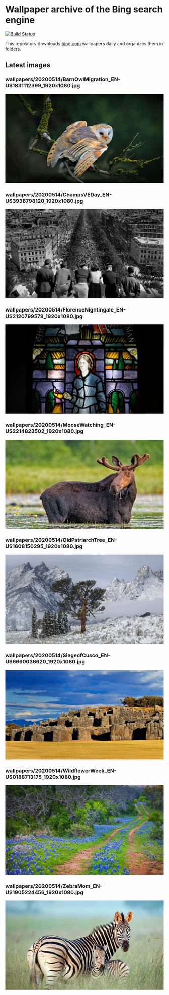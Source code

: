 # Wallpaper archive of the Bing search engine

[![Build Status](https://travis-ci.org/kijart/bing-daily-images-dl.svg?branch=wallpapers)](https://travis-ci.org/kijart/bing-daily-images-dl)

This repository downloads [bing.com](https://www.bing.com) wallpapers daily and organizes them in folders.

## Latest images

<!-- Wallpapers -->

### wallpapers/20200514/BarnOwlMigration_EN-US1831112399_1920x1080.jpg

![wallpapers/20200514/BarnOwlMigration_EN-US1831112399_1920x1080.jpg](wallpapers/20200514/BarnOwlMigration_EN-US1831112399_1920x1080.jpg)

### wallpapers/20200514/ChampsVEDay_EN-US3938798120_1920x1080.jpg

![wallpapers/20200514/ChampsVEDay_EN-US3938798120_1920x1080.jpg](wallpapers/20200514/ChampsVEDay_EN-US3938798120_1920x1080.jpg)

### wallpapers/20200514/FlorenceNightingale_EN-US2120799578_1920x1080.jpg

![wallpapers/20200514/FlorenceNightingale_EN-US2120799578_1920x1080.jpg](wallpapers/20200514/FlorenceNightingale_EN-US2120799578_1920x1080.jpg)

### wallpapers/20200514/MooseWatching_EN-US2214823502_1920x1080.jpg

![wallpapers/20200514/MooseWatching_EN-US2214823502_1920x1080.jpg](wallpapers/20200514/MooseWatching_EN-US2214823502_1920x1080.jpg)

### wallpapers/20200514/OldPatriarchTree_EN-US1608150295_1920x1080.jpg

![wallpapers/20200514/OldPatriarchTree_EN-US1608150295_1920x1080.jpg](wallpapers/20200514/OldPatriarchTree_EN-US1608150295_1920x1080.jpg)

### wallpapers/20200514/SiegeofCusco_EN-US6660036620_1920x1080.jpg

![wallpapers/20200514/SiegeofCusco_EN-US6660036620_1920x1080.jpg](wallpapers/20200514/SiegeofCusco_EN-US6660036620_1920x1080.jpg)

### wallpapers/20200514/WildflowerWeek_EN-US0188713175_1920x1080.jpg

![wallpapers/20200514/WildflowerWeek_EN-US0188713175_1920x1080.jpg](wallpapers/20200514/WildflowerWeek_EN-US0188713175_1920x1080.jpg)

### wallpapers/20200514/ZebraMom_EN-US1905224456_1920x1080.jpg

![wallpapers/20200514/ZebraMom_EN-US1905224456_1920x1080.jpg](wallpapers/20200514/ZebraMom_EN-US1905224456_1920x1080.jpg)

